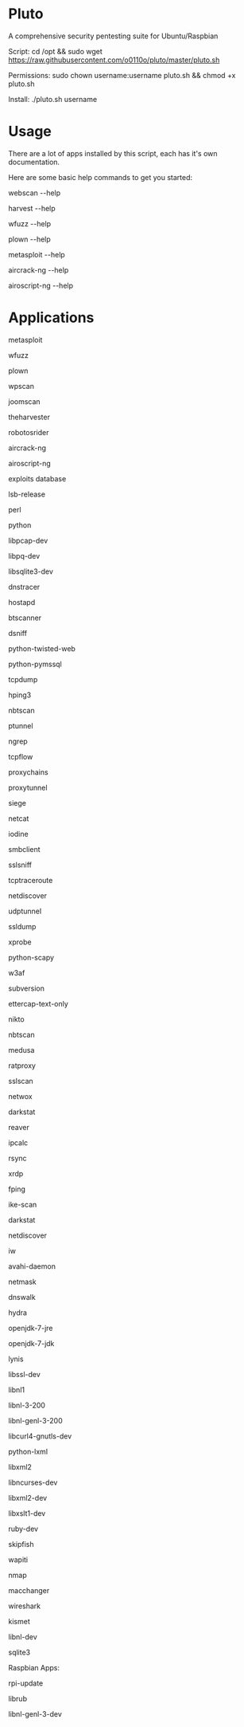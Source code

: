 Pluto
=====

A comprehensive security pentesting suite for Ubuntu/Raspbian

Script: cd /opt && sudo wget https://raw.githubusercontent.com/o0110o/pluto/master/pluto.sh

Permissions: sudo chown username:username pluto.sh && chmod +x pluto.sh

Install: ./pluto.sh username

Usage
=====
There are a lot of apps installed by this script, each has it's own documentation.

Here are some basic help commands to get you started:

webscan --help

harvest --help

wfuzz --help

plown --help

metasploit --help

aircrack-ng --help

airoscript-ng --help

Applications
============
metasploit

wfuzz

plown

wpscan

joomscan

theharvester

robotosrider

aircrack-ng

airoscript-ng

exploits database

lsb-release

perl

python

libpcap-dev

libpq-dev

libsqlite3-dev

dnstracer

hostapd

btscanner

dsniff

python-twisted-web

python-pymssql

tcpdump

hping3

nbtscan

ptunnel

ngrep

tcpflow

proxychains

proxytunnel

siege

netcat

iodine

smbclient

sslsniff

tcptraceroute

netdiscover

udptunnel

ssldump

xprobe

python-scapy

w3af

subversion

ettercap-text-only

nikto

nbtscan

medusa

ratproxy

sslscan

netwox

darkstat

reaver

ipcalc

rsync

xrdp

fping

ike-scan

darkstat

netdiscover

iw

avahi-daemon

netmask

dnswalk

hydra

openjdk-7-jre

openjdk-7-jdk

lynis

libssl-dev

libnl1

libnl-3-200

libnl-genl-3-200

libcurl4-gnutls-dev

python-lxml

libxml2

libncurses-dev

libxml2-dev

libxslt1-dev

ruby-dev

skipfish

wapiti

nmap

macchanger

wireshark

kismet

libnl-dev

sqlite3
 
  
Raspbian Apps:

rpi-update

librub

libnl-genl-3-dev
